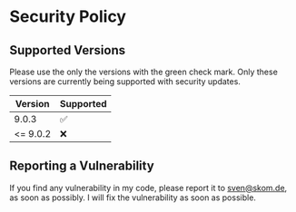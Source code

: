 # Security Policy

## Supported Versions

Please use the only the versions with the green check mark. Only these versions are
currently being supported with security updates.

| Version | Supported          |
| ------- | ------------------ |
| 9.0.3  | :white_check_mark: |
| <= 9.0.2  | :x:                |


## Reporting a Vulnerability

If you find any vulnerability in my code, please report it to sven@skom.de, as soon as possibly.
I will fix the vulnerability as soon as possible.
